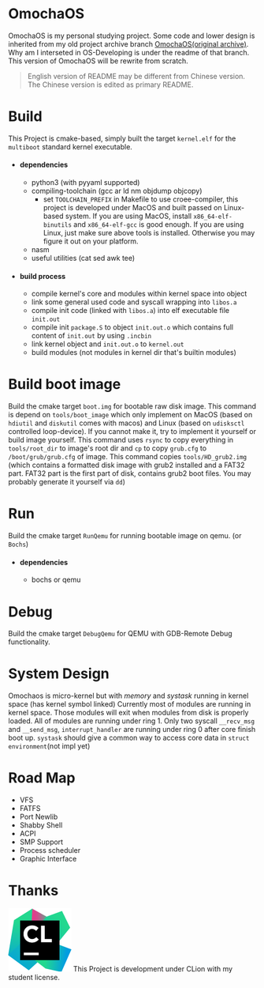 # OmochaOS
OmochaOS is my personal studying project. Some code and lower design is inherited from my old project archive branch [OmochaOS(original archive)](https://github.com/Oyami-Srk/OmochaOS/tree/original_omochaos). Why am I interseted in OS-Developing is under the readme of that branch.
This version of OmochaOS will be rewrite from scratch.

> English version of README may be different from Chinese version. The Chinese version is edited as primary README.


# Build
This Project is cmake-based, simply built the target `kernel.elf` for the `multiboot` standard kernel executable.

* #### dependencies
    * python3 (with pyyaml supported)
    * compiling-toolchain (gcc ar ld nm objdump objcopy)
        * set `TOOLCHAIN_PREFIX` in Makefile to use croee-compiler, this project is developed under MacOS and built passed on Linux-based system. If you are using MacOS, install `x86_64-elf-binutils` and `x86_64-elf-gcc` is good enough. If you are using Linux, just make sure above tools is installed. Otherwise you may figure it out on your platform.
    * nasm
    * useful utilities (cat sed awk tee)
* #### build process
    * compile kernel's core and modules within kernel space into object
    * link some general used code and syscall wrapping into `libos.a`
    * compile init code (linked with `libos.a`) into elf executable file `init.out`
    * compile init `package.S` to object `init.out.o` which contains full content of `init.out` by using `.incbin`
    * link kernel object and `init.out.o` to `kernel.out`
    * build modules (not modules in kernel dir that's builtin modules)

# Build boot image
Build the cmake target `boot.img` for bootable raw disk image.
This command is depend on `tools/boot_image` which only implement on MacOS (based on `hdiutil` and `diskutil` comes with macos) and Linux (based on `udisksctl` controlled loop-device). If you cannot make it, try to implement it yourself or build image yourself.
This command uses `rsync` to copy everything in `tools/root_dir` to image's root dir and `cp` to copy `grub.cfg` to `/boot/grub/grub.cfg` of image.
This command copies `tools/HD_grub2.img` (which contains a formatted disk image with grub2 installed and a FAT32 part. FAT32 part is the first part of disk, contains grub2 boot files. You may probably generate it yourself via `dd`)

# Run
Build the cmake target `RunQemu` for running bootable image on qemu. (or `Bochs`)
* #### dependencies
    * bochs or qemu

# Debug
Build the cmake target `DebugQemu` for QEMU with GDB-Remote Debug functionality.

# System Design
Omochaos is micro-kernel but with *memory* and *systask* running in kernel space (has kernel symbol linked)
Currently most of modules are running in kernel space. Those modules will exit when modules from disk is properly loaded.
All of modules are running under ring 1. Only two syscall `__recv_msg` and `__send_msg`, `interrupt_handler` are running under ring 0 after core finish boot up.
`systask` should give a common way to access core data in `struct environment`(not impl yet)

# Road Map
* VFS
* FATFS
* Port Newlib
* Shabby Shell
* ACPI
* SMP Support
* Process scheduler
* Graphic Interface

# Thanks
[![CLion](./resource/icon_CLion.png)](https://www.jetbrains.com/?from=OmochaOS)
This Project is development under CLion with my student license.